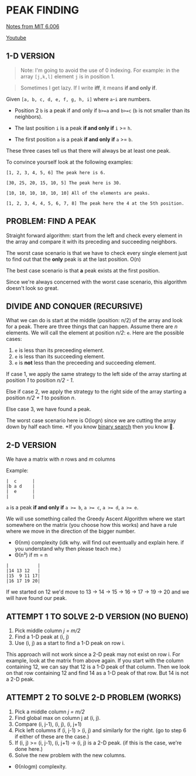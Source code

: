 # PEAK FINDING

[Notes from MIT 6.006](https://ocw.mit.edu/courses/electrical-engineering-and-computer-science/6-006-introduction-to-algorithms-fall-2011/lecture-videos/MIT6_006F11_lec01.pdf)

[Youtube](https://youtu.be/HtSuA80QTyo)

## 1-D VERSION

> Note: I'm going to avoid the use of 0 indexing. For example: in the array `[j,k,l]` element `j` is in position 1.

> Sometimes I get lazy. If I write **iff**, it means **if and only if**.

Given `[a, b, c, d, e, f, g, h, i]` where `a`-`i` are numbers.

- Position 2 `b` is a peak if and only if `b>=a` and `b>=c` (`b` is not smaller than its neighbors).

- The last position `i` is a peak **if and only if** `i` >= `h`.

- The first position `a` is a peak **if and only if** `a` >= `b`.

These three cases tell us that there will always be at least one peak.

To convince yourself look at the following examples:

```
[1, 2, 3, 4, 5, 6] The peak here is 6.

[30, 25, 20, 15, 10, 5] The peak here is 30.

[10, 10, 10, 10, 10, 10] All of the elements are peaks.

[1, 2, 3, 4, 4, 5, 6, 7, 8] The peak here the 4 at the 5th position.
```

## PROBLEM: FIND A PEAK

Straight forward algorithm: start from the left and check every element in the array and compare it with its preceding and succeeding neighbors.

The worst case scenario is that we have to check every single element just to find out that the **only** peak is at the last position. O(n)

The best case scenario is that **a** peak exists at the first position.

Since we're always concerned with the worst case scenario, this algorithm doesn't look so great.

## DIVIDE AND CONQUER (RECURSIVE)

What we can do is start at the middle (position: n/2) of the array and look for a peak. There are three things that can happen. Assume there are *n* elements. We will call the element at position *n/2*: `e`. Here are the possible cases:

1. `e` is less than its preceeding element.
2. `e` is less than its succeeding element.
3. `e` is **not** less than the preceeding and succeeding element.

If case 1, we apply the same strategy to the left side of the array starting at position *1* to position *n/2 - 1*.

Else if case 2, we apply the strategy to the right side of the array starting a position *n/2 + 1* to position *n*.

Else case 3, we have found a peak.

The worst case scenario here is O(logn) since we are cutting the array down by half each time. \*If you know [binary search](./binary-search.py) then you know 🤘.

## 2-D VERSION

We have a matrix with *n* rows and *m* columns

Example:

```
|  c      |
|b a d    |
|  e      |
|         |
```

`a` is a peak **if and only if** `a >= b`, `a >= c`, `a >= d`, `a >= e`.

We will use something called the Greedy Ascent Algorithm where we start somewhere on the matrix (you choose how this works) and have a rule where we move in the direction of the bigger number.

- Θ(nm) complexity (idk why. will find out eventually and explain here. if you understand why then please teach me.)
- Θ(n²) if m = n

```
|           |
|14 13 12   |
|15  9 11 17|
|16 17 19 20|
```

If we started on 12 we'd move to 13 → 14 → 15 → 16 → 17 → 19 → 20 and we will have found our peak.

## ATTEMPT 1 TO SOLVE 2-D VERSION (NO BUENO)

1. Pick middle column *j = m/2*
2. Find a 1-D peak at (i, j)
3. Use (i, j) as a start to find a 1-D peak on row i.

This approach will not work since a 2-D peak may not exist on row i. For example, look at the matrix from above again. If you start with the column containing 12, we can say that 12 is a 1-D peak of that column. Then we look on that row containing 12 and find 14 as a 1-D peak of that row. But 14 is not a 2-D peak.

## ATTEMPT 2 TO SOLVE 2-D PROBLEM (WORKS)

1. Pick a middle column *j = m/2*
2. Find global max on column j at (i, j).
3. Compare (i, j-1), (i, j), (i, j+1)
4. Pick left columns if (i, j-1) > (i, j) and similarly for the right. (go to step 6 if either of these are the case.)
5. If (i, j) >= (i, j-1), (i, j+1) → (i, j) is a 2-D peak. (if this is the case, we're done here.)
6. Solve the new problem with the new columns.

- Θ(nlogm) complexity.

